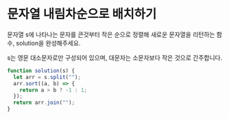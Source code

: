 # 문자열 내림차순으로 배치하기

문자열 s에 나타나는 문자를 큰것부터 작은 순으로 정렬해 새로운 문자열을 리턴하는 함수, solution을 완성해주세요.

s는 영문 대소문자로만 구성되어 있으며, 대문자는 소문자보다 작은 것으로 간주합니다.

```javascript
function solution(s) {
  let arr = s.split("");
  arr.sort((a, b) => {
    return a > b ? -1 : 1;
  });
  return arr.join("");
}
```
